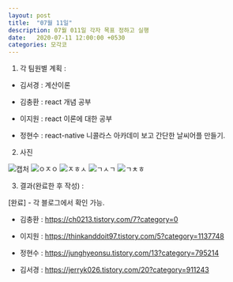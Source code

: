 ```yaml
---
layout: post
title:  "07월 11일"
description: 07월 011일 각자 목표 정하고 실행
date:   2020-07-11 12:00:00 +0530
categories: 모각코
---
```


1) 각 팀원별 계획 :

- 김서경 : 계산이론

- 김충환 : react 개념 공부

- 이지원 : react 이론에 대한 공부

- 정현수 : react-native 니콜라스 아카데미 보고 간단한 날씨어플 만들기.


2) 사진


![캡처](https://user-images.githubusercontent.com/49121847/87217405-c2874b00-c383-11ea-8287-f9aad5e4072a.PNG)
![ㅇㅈㅇ](https://user-images.githubusercontent.com/49121847/87217408-c4510e80-c383-11ea-9eca-f0ef37ecf38a.jpg)
![ㅈㅎㅅ](https://user-images.githubusercontent.com/49121847/87217410-c4e9a500-c383-11ea-926c-27c2de999b4b.jpg)
![ㄱㅅㄱ](https://user-images.githubusercontent.com/49121847/87217413-c6b36880-c383-11ea-8ca5-791bc61f1734.jpg)
![ㄱㅊㅎ](https://user-images.githubusercontent.com/49121847/87217414-c74bff00-c383-11ea-9b8e-d455a10e96ee.jpg)



3) 결과(완료한 후 작성) : 

\[완료\] - 각 블로그에서 확인 가능.

- 김충환 : https://ch0213.tistory.com/7?category=0

- 이지원 : https://thinkanddoit97.tistory.com/5?category=1137748

- 정현수 : https://junghyeonsu.tistory.com/13?category=795214

- 김서경 : https://jerryk026.tistory.com/20?category=911243
